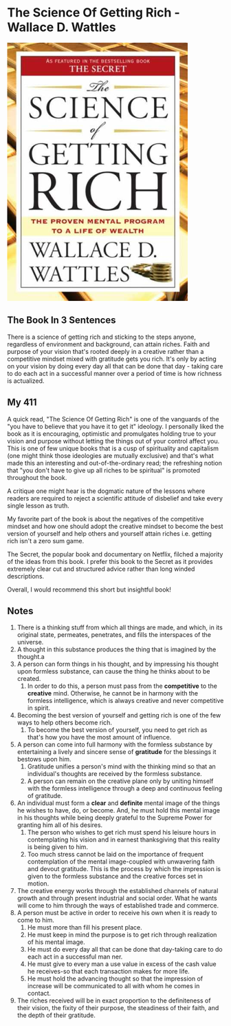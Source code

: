 # The Science Of Getting Rich - Wallace D. Wattles

![Science of Getting Rich](Images/ScienceOfGettingRich.jpeg)

## The Book In 3 Sentences
There is a science of getting rich and sticking to the steps anyone, regardless of environment and background, can attain riches. Faith and purpose of your vision that's rooted deeply in a creative rather than a competitive mindset mixed with gratitude gets you rich. It's only by acting on your vision by doing every day all that can be done that day - taking care to do each act in a successful man­ner over a period of time is how richness is actualized.

## My 411
A quick read, "The Science Of Getting Rich" is one of the vanguards of the "you have to believe that you have it to get it" ideology. I personally liked the book as it is encouraging, optimistic and promulgates holding true to your vision and purpose without letting the things out of your control affect you. This is one of few unique books that is a cusp of spirituality and capitalism (one might think those ideologies are mutually exclusive) and that's what made this an interesting and out-of-the-ordinary read; the refreshing notion that "you don't have to give up all riches to be spiritual" is promoted throughout the book.

A critique one might hear is the dogmatic nature of the lessons where readers are required to reject a scientific attitude of disbelief and take every single lesson as truth.

My favorite part of the book is about the negatives of the competitive mindset and how one should adopt the creative mindset to become the best version of yourself and help others and yourself attain riches i.e. getting rich isn't a zero sum game.

The Secret, the popular book and documentary on Netflix, filched a majority of the ideas from this book. I prefer this book to the Secret as it provides extremely clear cut and structured advice rather than long winded descriptions. 

Overall, I would recommend this short but insightful book!

## Notes
1. There is a thinking stuff from which all things are made, and which, in its original state, permeates, penetrates, and fills the interspaces of the universe.
2. A thought in this substance produces the thing that is imagined by the thought.a
3. A person can form things in his thought, and by impressing his thought upon formless substance, can cause the thing he thinks about to be created.
   1. In order to do this, a person must pass from the __competitive__ to the __creative__ mind. Otherwise, he cannot be in harmony with the formless intelligence, which is always creative and never competitive in spirit.
4. Becoming the best version of yourself and getting rich is one of the few ways to help others become rich.
   1. To become the best version of yourself, you need to get rich as that's how you have the most amount of influence.
5. A person can come into full harmony with the formless substance by entertaining a lively and sincere sense of __gratitude__ for the blessings it bestows upon him.
   1. Gratitude unifies a person's mind with the think­ing mind so that an individual's thoughts are received by the formless substance. 
   2. A person can remain on the creative plane only by uniting himself with the formless intelligence through a deep and continuous feeling of gratitude.
6. An individual must form a __clear__ and __definite__ mental image of the things he wishes to have, do, or become. And, he must hold this mental image in his thoughts while being deeply grateful to the Supreme Power for granting him all of his desires. 
   1. The person who wishes to get rich must spend his leisure hours in contemplating­ his vision and in earnest thanksgiving that this reality is being given to him. 
   2. Too much stress cannot be laid on the importance of frequent contemplation of the mental image-coupled with unwavering faith and devout gratitude. This is the process by which the impression is given to the formless substance and the creative forces set in motion.
7. The creative energy works through the established channels of natural growth and through present industrial and social order. What he wants will come to him through the ways of established trade and commerce.
8. A person must be active in order to receive his own when it is ready to come to him. 
   1. He must more than fill his present place. 
   2. He must keep in mind the purpose is to get rich through realization of his mental image. 
   3. He must do every day all that can be done that day-taking care to do each act in a successful man­ ner. 
   4. He must give to every man a use value in excess of the cash value he receives-so that each transaction makes for more life. 
   5. He must hold the advancing thought so that the impression of increase will be com­municated to all with whom he comes in contact.
9.  The riches received will be in exact proportion to the definiteness of their vision, the fixity of their purpose, the steadiness of their faith, and the depth of their gratitude.